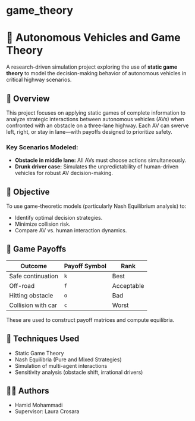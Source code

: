 # game_theory
# 🚗 Autonomous Vehicles and Game Theory

A research-driven simulation project exploring the use of **static game theory** to model the decision-making behavior of autonomous vehicles in critical highway scenarios.

## 📘 Overview

This project focuses on applying static games of complete information to analyze strategic interactions between autonomous vehicles (AVs) when confronted with an obstacle on a three-lane highway. Each AV can swerve left, right, or stay in lane—with payoffs designed to prioritize safety.

### Key Scenarios Modeled:

- **Obstacle in middle lane:** All AVs must choose actions simultaneously.
- **Drunk driver case:** Simulates the unpredictability of human-driven vehicles for robust AV decision-making.

## 🎯 Objective

To use game-theoretic models (particularly Nash Equilibrium analysis) to:
- Identify optimal decision strategies.
- Minimize collision risk.
- Compare AV vs. human interaction dynamics.

## 🔢 Game Payoffs

| Outcome              | Payoff Symbol | Rank        |
|----------------------|----------------|-------------|
| Safe continuation    | `k`            | Best        |
| Off-road             | `f`            | Acceptable  |
| Hitting obstacle     | `o`            | Bad         |
| Collision with car   | `c`            | Worst       |

These are used to construct payoff matrices and compute equilibria.

## 🧠 Techniques Used

- Static Game Theory
- Nash Equilibria (Pure and Mixed Strategies)
- Simulation of multi-agent interactions
- Sensitivity analysis (obstacle shift, irrational drivers)

## 🧑‍💻 Authors
 
- Hamid Mohammadi  
- Supervisor: Laura Crosara



